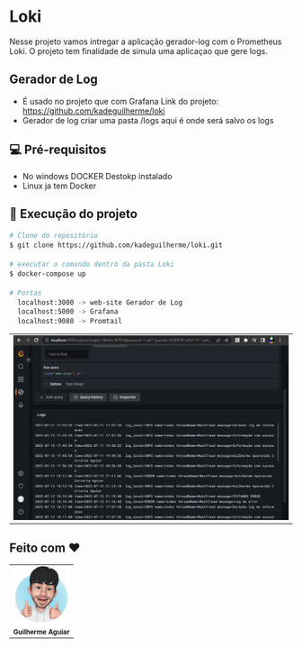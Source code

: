 # Loki
Nesse projeto vamos intregar a aplicação gerador-log com o Prometheus Loki.
O projeto tem finalidade de simula uma aplicaçao que gere logs.
##  Gerador de Log
  - É usado no projeto que com Grafana Link do projeto: https://github.com/kadeguilherme/loki
  - Gerador de log criar uma pasta /logs aqui é onde será salvo os logs
## 💻 Pré-requisitos
  - No windows DOCKER Destokp instalado
  - Linux ja tem Docker

## 🚀 Execução do projeto

```bash
# Clone do repositório
$ git clone https://github.com/kadeguilherme/loki.git

# executar o comando dentro da pasta Loki 
$ docker-compose up

# Portas 
  localhost:3000 -> web-site Gerador de Log
  localhost:5000 -> Grafana
  localhost:9080 -> Promtail

```
<table>
  <td>
  <img src="https://github.com/kadeguilherme/loki/blob/main/grafana.png" alt="Card-01">
  </td>
</table>



## Feito com ❤
  <table >
    <td align= 'center'>
      <a hrfe= '#'>
         <img src="https://github.com/kadeguilherme/api-pokemon/blob/master/public/emoji.svg" width="100px;" alt="Avatar"/> <br>
        <sub>
          <b>Guilherme Aguiar </b>
        </sub>
  </table>
